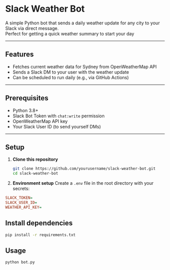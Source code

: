 # Slack Weather Bot

A simple Python bot that sends a daily weather update for any city to your Slack via direct message.  
Perfect for getting a quick weather summary to start your day

---

## Features

- Fetches current weather data for Sydney from OpenWeatherMap API
- Sends a Slack DM to your user with the weather update
- Can be scheduled to run daily (e.g., via GitHub Actions)

---

## Prerequisites

- Python 3.8+
- Slack Bot Token with `chat:write` permission
- OpenWeatherMap API key
- Your Slack User ID (to send yourself DMs)

---

## Setup

1. **Clone this repository**

   ```bash
   git clone https://github.com/yourusername/slack-weather-bot.git
   cd slack-weather-bot
   ```

2. **Environment setup**
   Create a `.env` file in the root directory with your secrets:

```ini
SLACK_TOKEN=
SLACK_USER_ID=
WEATHER_API_KEY=
```

## Install dependencies

```bash
pip install -r requirements.txt
```

## Usage

```bash
python bot.py
```
